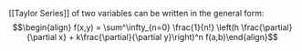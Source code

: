 [[Taylor Series]] of two variables can be written in the general form: $$\begin{align} f(x,y) = \sum^\infty_{n=0} \frac{1}{n!} \left(h \frac{\partial}{\partial x} + k\frac{\partial}{\partial y}\right)^n f(a,b)\end{align}$$